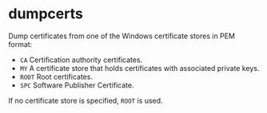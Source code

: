 # dumpcerts

Dump certificates from one of the Windows certificate stores in PEM format:

- `CA` Certification authority certificates.
- `MY` A certificate store that holds certificates with associated private keys.
- `ROOT` Root certificates.
- `SPC` Software Publisher Certificate.

If no certificate store is specified, `ROOT` is used.
